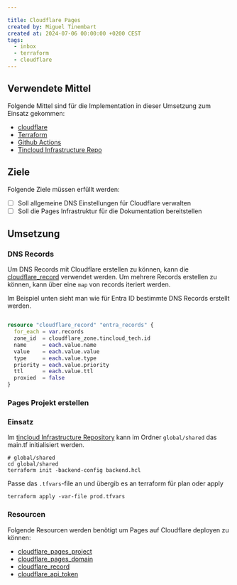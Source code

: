 ```yaml
---

title: Cloudflare Pages
created by: Miguel Tinembart
created at: 2024-07-06 00:00:00 +0200 CEST
tags:
  - inbox
  - terraform
  - cloudflare
---
```


## Verwendete Mittel

Folgende Mittel sind für die Implementation in dieser Umsetzung zum Einsatz gekommen:

- [cloudflare](https://www.cloudflare.com)
- [Terraform](./terraform.md)
- [Github Actions](./2vug-github-actions.md)
- [Tincloud Infrastructure Repo](https://github.com/migueltinembart/tincloud-infrastructure)

## Ziele

Folgende Ziele müssen erfüllt werden:

- [ ] Soll allgemeine DNS Einstellungen für Cloudflare verwalten
- [ ] Soll die Pages Infrastruktur für die Dokumentation bereitstellen

## Umsetzung

### DNS Records

Um DNS Records mit Cloudflare erstellen zu können, kann die [cloudflare_record](https://registry.terraform.io/providers/cloudflare/cloudflare/latest/docs/resources/record) verwendet werden. Um mehrere Records erstellen zu können, kann über eine `map` von records iteriert werden.

Im Beispiel unten sieht man wie für Entra ID bestimmte DNS Records erstellt werden. 

```tf

resource "cloudflare_record" "entra_records" {
  for_each = var.records
  zone_id  = cloudflare_zone.tincloud_tech.id
  name     = each.value.name
  value    = each.value.value
  type     = each.value.type
  priority = each.value.priority
  ttl      = each.value.ttl
  proxied  = false
}
```
### Pages Projekt erstellen



### Einsatz

Im [tincloud Infrastructure Repository](https://github.com/migueltinembart/tincloud-infrastructure) kann im Ordner `global/shared` das main.tf initialisiert werden. 

```hcl
# global/shared
cd global/shared
terraform init -backend-config backend.hcl
```

Passe das `.tfvars`-file an und übergib es an terraform für plan oder apply

```hcl
terraform apply -var-file prod.tfvars
```

### Resourcen

Folgende Resourcen werden benötigt um Pages auf Cloudflare deployen zu können:

- [cloudflare_pages_project](https://registry.terraform.io/providers/cloudflare/cloudflare/latest/docs/resources/pages_project)
- [cloudflare_pages_domain](https://registry.terraform.io/providers/cloudflare/cloudflare/latest/docs/resources/pages_domain)
- [cloudflare_record](https://registry.terraform.io/providers/cloudflare/cloudflare/latest/docs/resources/record)
- [cloudflare_api_token](https://registry.terraform.io/providers/cloudflare/cloudflare/latest/docs/resources/api_token)

